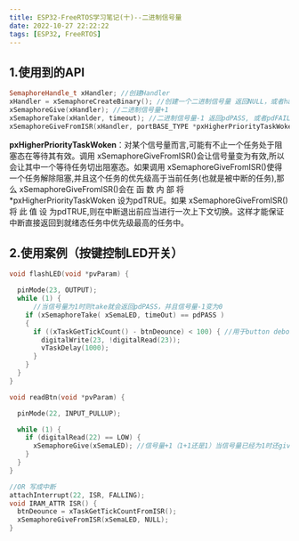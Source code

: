 ```yaml
---
title: ESP32-FreeRTOS学习笔记(十)--二进制信号量
date: 2022-10-27 22:22:22
tags: [ESP32, FreeRTOS]
---
```


## 1.使用到的API

```c++
SemaphoreHandle_t xHandler; //创建Handler
xHandler = xSemaphoreCreateBinary(); //创建一个二进制信号量 返回NULL，或者handler
xSemaphoreGive(xHandler); //二进制信号量+1
xSemaphoreTake(xHanlder, timeout); //二进制信号量-1 返回pdPASS, 或者pdFAIL
xSemaphoreGiveFromISR(xHandler, portBASE_TYPE *pxHigherPriorityTaskWoken); //中断里面用的give函数，第二个参数的官方解释如下）
```

**pxHigherPriorityTaskWoken**：对某个信号量而言,可能有不止一个任务处于阻塞态在等待其有效。调用 xSemaphoreGiveFromISR()会让信号量变为有效,所以会让其中一个等待任务切出阻塞态。如果调用 xSemaphoreGiveFromISR()使得一个任务解除阻塞,并且这个任务的优先级高于当前任务(也就是被中断的任务),那么 xSemaphoreGiveFromISR()会在 函 数 内 部 将 *pxHigherPriorityTaskWoken 设为pdTRUE。如果 xSemaphoreGiveFromISR() 将 此 值 设 为pdTRUE,则在中断退出前应当进行一次上下文切换。这样才能保证中断直接返回到就绪态任务中优先级最高的任务中。

## 2.使用案例（按键控制LED开关）

```c++
void flashLED(void *pvParam) {

  pinMode(23, OUTPUT);
  while (1) {
      //当信号量为1时则take就会返回pdPASS，并且信号量-1变为0
    if (xSemaphoreTake( xSemaLED, timeOut) == pdPASS )
    {
      if ((xTaskGetTickCount() - btnDeounce) < 100) { //用于button debounce
        digitalWrite(23, !digitalRead(23));
        vTaskDelay(1000);
      }
    }
  }
}

void readBtn(void *pvParam) {

  pinMode(22, INPUT_PULLUP);

  while (1) {
    if (digitalRead(22) == LOW) {
      xSemaphoreGive(xSemaLED);	//信号量+1（1+1还是1）当信号量已经为1时还give就会返回pdFAIL
    }
  }
}

//OR 写成中断
attachInterrupt(22, ISR, FALLING);
void IRAM_ATTR ISR() {
  btnDeounce = xTaskGetTickCountFromISR();
  xSemaphoreGiveFromISR(xSemaLED, NULL);
}
```

